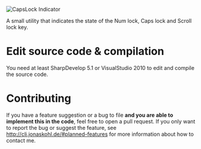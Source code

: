 ![CapsLock Indicator](http://cli.jonaskohl.de/capslock-indicator-logo.png)

A small utility that indicates the state of the Num lock, Caps lock and Scroll lock key.

# Edit source code & compilation
You need at least SharpDevelop 5.1 or VisualStudio 2010 to edit and compile the source code.

# Contributing
If you have a feature suggestion or a bug to file **and you are able to implement this in the code**, feel free to open a pull request. If you only want to report the bug or suggest the feature, see http://cli.jonaskohl.de/#planned-features for more information about how to contact me.

